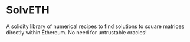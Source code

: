 # SolvETH
A solidity library of numerical recipes to find solutions to square matrices directly within Ethereum. No need for untrustable oracles!
